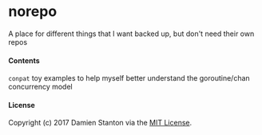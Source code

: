 # norepo
A place for different things that I want backed up, but don't need their own repos

#### Contents

`conpat` toy examples to help myself better understand the goroutine/chan concurrency model


#### License
Copyright (c) 2017 Damien Stanton via the [MIT License](https://github.com/damienstanton/norepo/blob/master/LICENSE).
